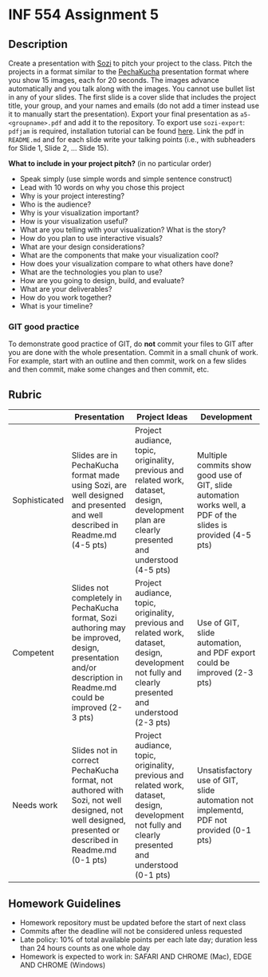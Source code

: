 # INF 554 Assignment 5

## Description

Create a presentation with [Sozi](http://sozi.baierouge.fr) to pitch your project to the class. Pitch the projects in a format similar to the [PechaKucha](http://www.pechakucha.org) presentation format where you show 15 images, each for 20 seconds. The images advance automatically and you talk along with the images. You cannot use bullet list in any of your slides. The first slide is a cover slide that includes the project title, your group, and your names and emails (do not add a timer instead use it to manually start the presentation). Export your final presentation as `a5-<groupname>.pdf` and add it to the repository. To export use `sozi-export`: `pdfjam` is required, installation tutorial can be found [here](https://www2.warwick.ac.uk/fac/sci/statistics/staff/academic-research/firth/software/pdfjam/). Link the pdf in `README.md` and for each slide write your talking points (i.e., with subheaders for Slide 1, Slide 2, ... Slide 15).

__What to include in your project pitch?__ (in no particular order)

- Speak simply (use simple words and simple sentence construct)
- Lead with 10 words on why you chose this project
- Why is your project interesting?
- Who is the audience?
- Why is your visualization important?
- How is your visualization useful?
- What are you telling with your visualization? What is the story?
- How do you plan to use interactive visuals?
- What are your design considerations?
- What are the components that make your visualization cool?
- How does your visualization compare to what others have done?
- What are the technologies you plan to use?
- How are you going to design, build, and evaluate?
- What are your deliverables?
- How do you work together?
- What is your timeline?

### GIT good practice

To demonstrate good practice of GIT, do **not** commit your files to GIT after you are done with the whole presentation. Commit in a small chunk of work. For example, start with an outline and then commit, work on a few slides and then commit, make some changes and then commit, etc.

## Rubric

|               | Presentation | Project Ideas | Development |
| ------------- | ------------ | ------------- | ----------- |
| Sophisticated | Slides are in PechaKucha format made using Sozi, are well designed and presented and well described in Readme.md (4-5 pts)| Project audiance, topic, originality, previous and related work, dataset, design, development plan are clearly presented and understood (4-5 pts) | Multiple commits show good use of GIT, slide automation works well, a PDF of the slides is provided (4-5 pts) |
| Competent     | Slides not completely in PechaKucha format, Sozi authoring may be improved, design, presentation and/or description in Readme.md could be improved (2-3 pts) | Project audiance, topic, originality, previous and related work, dataset, design, development not fully and clearly presented and understood (2-3 pts) | Use of GIT, slide automation, and PDF export could be improved (2-3 pts) |
| Needs work   | Slides not in correct PechaKucha format, not authored with Sozi, not well designed, not well designed, presented or described in Readme.md (0-1 pts) | Project audiance, topic, originality, previous and related work, dataset, design, development not fully and clearly presented and understood (0-1 pts) | Unsatisfactory use of GIT, slide automation not implementd, PDF not provided (0-1 pts) |

## Homework Guidelines

- Homework repository must be updated before the start of next class
- Commits after the deadline will not be considered unless requested
- Late policy: 10% of total available points per each late day; duration less than 24 hours counts as one whole day
- Homework is expected to work in: SAFARI AND CHROME (Mac), EDGE AND CHROME (Windows)
